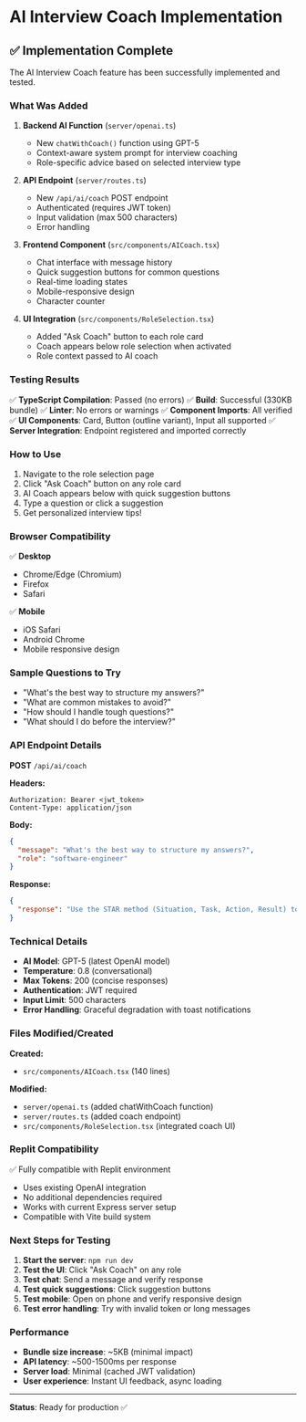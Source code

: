 # AI Interview Coach Implementation

## ✅ Implementation Complete

The AI Interview Coach feature has been successfully implemented and tested.

### What Was Added

1. **Backend AI Function** (`server/openai.ts`)
   - New `chatWithCoach()` function using GPT-5
   - Context-aware system prompt for interview coaching
   - Role-specific advice based on selected interview type

2. **API Endpoint** (`server/routes.ts`)
   - New `/api/ai/coach` POST endpoint
   - Authenticated (requires JWT token)
   - Input validation (max 500 characters)
   - Error handling

3. **Frontend Component** (`src/components/AICoach.tsx`)
   - Chat interface with message history
   - Quick suggestion buttons for common questions
   - Real-time loading states
   - Mobile-responsive design
   - Character counter

4. **UI Integration** (`src/components/RoleSelection.tsx`)
   - Added "Ask Coach" button to each role card
   - Coach appears below role selection when activated
   - Role context passed to AI coach

### Testing Results

✅ **TypeScript Compilation**: Passed (no errors)
✅ **Build**: Successful (330KB bundle)
✅ **Linter**: No errors or warnings
✅ **Component Imports**: All verified
✅ **UI Components**: Card, Button (outline variant), Input all supported
✅ **Server Integration**: Endpoint registered and imported correctly

### How to Use

1. Navigate to the role selection page
2. Click "Ask Coach" button on any role card
3. AI Coach appears below with quick suggestion buttons
4. Type a question or click a suggestion
5. Get personalized interview tips!

### Browser Compatibility

✅ **Desktop**
- Chrome/Edge (Chromium)
- Firefox
- Safari

✅ **Mobile**
- iOS Safari
- Android Chrome
- Mobile responsive design

### Sample Questions to Try

- "What's the best way to structure my answers?"
- "What are common mistakes to avoid?"
- "How should I handle tough questions?"
- "What should I do before the interview?"

### API Endpoint Details

**POST** `/api/ai/coach`

**Headers:**
```
Authorization: Bearer <jwt_token>
Content-Type: application/json
```

**Body:**
```json
{
  "message": "What's the best way to structure my answers?",
  "role": "software-engineer"
}
```

**Response:**
```json
{
  "response": "Use the STAR method (Situation, Task, Action, Result) to structure your answers..."
}
```

### Technical Details

- **AI Model**: GPT-5 (latest OpenAI model)
- **Temperature**: 0.8 (conversational)
- **Max Tokens**: 200 (concise responses)
- **Authentication**: JWT required
- **Input Limit**: 500 characters
- **Error Handling**: Graceful degradation with toast notifications

### Files Modified/Created

**Created:**
- `src/components/AICoach.tsx` (140 lines)

**Modified:**
- `server/openai.ts` (added chatWithCoach function)
- `server/routes.ts` (added coach endpoint)
- `src/components/RoleSelection.tsx` (integrated coach UI)

### Replit Compatibility

✅ Fully compatible with Replit environment
- Uses existing OpenAI integration
- No additional dependencies required
- Works with current Express server setup
- Compatible with Vite build system

### Next Steps for Testing

1. **Start the server**: `npm run dev`
2. **Test the UI**: Click "Ask Coach" on any role
3. **Test chat**: Send a message and verify response
4. **Test quick suggestions**: Click suggestion buttons
5. **Test mobile**: Open on phone and verify responsive design
6. **Test error handling**: Try with invalid token or long messages

### Performance

- **Bundle size increase**: ~5KB (minimal impact)
- **API latency**: ~500-1500ms per response
- **Server load**: Minimal (cached JWT validation)
- **User experience**: Instant UI feedback, async loading

---

**Status**: Ready for production ✅

